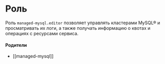 # Роль

Роль `managed-mysql.editor` позволяет управлять кластерами MySQL® и просматривать их логи, а также получать информацию о квотах и операциях с ресурсами сервиса.


#### Родители

- [[managed-mysql]]
